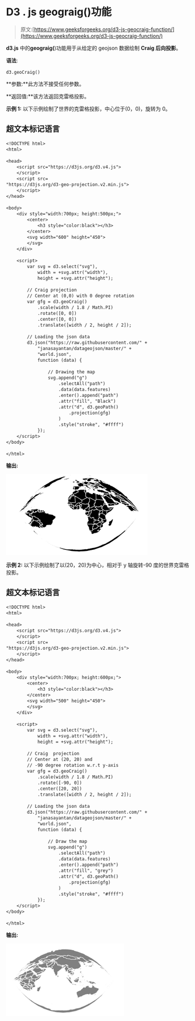 # D3 . js geograig()功能

> 原文:[https://www.geeksforgeeks.org/d3-js-geocraig-function/](https://www.geeksforgeeks.org/d3-js-geocraig-function/)

**d3.js** 中的**geograig(**)功能用于从给定的 geojson 数据绘制 **Craig 后向投影**。

**语法**:

```
d3.geoCraig()

```

**参数:**此方法不接受任何参数。

**返回值:**该方法返回克雷格投影。

**示例 1:** 以下示例绘制了世界的克雷格投影，中心位于(0，0)，旋转为 0。

## 超文本标记语言

```
<!DOCTYPE html>
<html>

<head>
    <script src="https://d3js.org/d3.v4.js">
    </script>
    <script src=
"https://d3js.org/d3-geo-projection.v2.min.js">
    </script>
</head>

<body>
    <div style="width:700px; height:500px;">
        <center>
            <h3 style="color:black"></h3>
        </center>
        <svg width="600" height="450">
        </svg>
    </div>

    <script>
        var svg = d3.select("svg"),
            width = +svg.attr("width"),
            height = +svg.attr("height");

        // Craig projection
        // Center at (0,0) with 0 degree rotation
        var gfg = d3.geoCraig()
            .scale(width / 1.8 / Math.PI)
            .rotate([0, 0])
            .center([0, 0])
            .translate([width / 2, height / 2]);

        // Loading the json data
        d3.json("https://raw.githubusercontent.com/" +
            "janasayantan/datageojson/master/" +
            "world.json",
            function (data) {

                // Drawing the map
                svg.append("g")
                    .selectAll("path")
                    .data(data.features)
                    .enter().append("path")
                    .attr("fill", "Black")
                    .attr("d", d3.geoPath()
                        .projection(gfg)
                    )
                    .style("stroke", "#ffff")
            });
    </script>
</body>

</html>
```

**输出:**

![](img/21a6049f52a438d55d837f1545e47516.png)

**示例 2:** 以下示例绘制了以(20，20)为中心，相对于 y 轴旋转-90 度的世界克雷格投影。

## 超文本标记语言

```
<!DOCTYPE html>
<html>

<head>
    <script src="https://d3js.org/d3.v4.js">
    </script>
    <script src=
"https://d3js.org/d3-geo-projection.v2.min.js">
    </script>
</head>

<body>
    <div style="width:700px; height:600px;">
        <center>
            <h3 style="color:black"></h3>
        </center>
        <svg width="500" height="450">
        </svg>
    </div>

    <script>
        var svg = d3.select("svg"),
            width = +svg.attr("width"),
            height = +svg.attr("height");

        // Craig  projection
        // Center at (20, 20) and 
        // -90 degree rotation w.r.t y-axis
        var gfg = d3.geoCraig()
            .scale(width / 1.8 / Math.PI)
            .rotate([-90, 0])
            .center([20, 20])
            .translate([width / 2, height / 2]);

        // Loading the json data
        d3.json("https://raw.githubusercontent.com/" +
            "janasayantan/datageojson/master/" +
            "world.json",
            function (data) {

                // Draw the map
                svg.append("g")
                    .selectAll("path")
                    .data(data.features)
                    .enter().append("path")
                    .attr("fill", "grey")
                    .attr("d", d3.geoPath()
                        .projection(gfg)
                    )
                    .style("stroke", "#ffff")
            });
    </script>
</body>

</html>
```

**输出:**

![](img/6cac00ab72d09e83823d28a94bcebfb2.png)